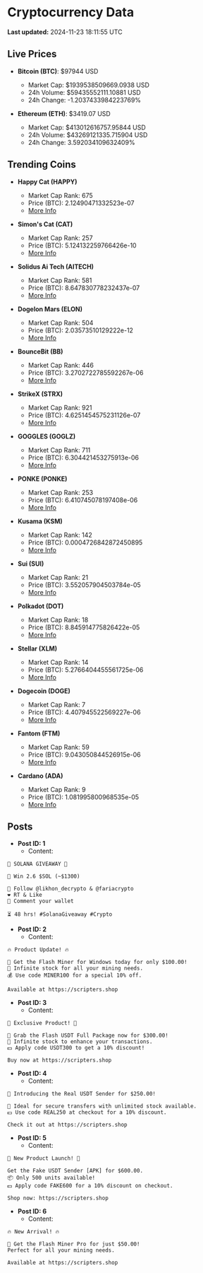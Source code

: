 # Cryptocurrency Data

**Last updated:** 2024-11-23 18:11:55 UTC

## Live Prices
- **Bitcoin (BTC)**: $97944 USD
  - Market Cap: $1939538509669.0938 USD
  - 24h Volume: $59435552111.10881 USD
  - 24h Change: -1.2037433984223769%

- **Ethereum (ETH)**: $3419.07 USD
  - Market Cap: $413012616757.95844 USD
  - 24h Volume: $43269121335.715904 USD
  - 24h Change: 3.592034109632409%

## Trending Coins
- **Happy Cat (HAPPY)**
  - Market Cap Rank: 675
  - Price (BTC): 2.12490471332523e-07
  - [More Info](https://www.coingecko.com/en/coins/happycat)

- **Simon's Cat (CAT)**
  - Market Cap Rank: 257
  - Price (BTC): 5.124132259766426e-10
  - [More Info](https://www.coingecko.com/en/coins/simons-cat)

- **Solidus Ai Tech (AITECH)**
  - Market Cap Rank: 581
  - Price (BTC): 8.647830778232437e-07
  - [More Info](https://www.coingecko.com/en/coins/solidus-ai-tech)

- **Dogelon Mars (ELON)**
  - Market Cap Rank: 504
  - Price (BTC): 2.03573510129222e-12
  - [More Info](https://www.coingecko.com/en/coins/dogelon-mars)

- **BounceBit (BB)**
  - Market Cap Rank: 446
  - Price (BTC): 3.2702722785592267e-06
  - [More Info](https://www.coingecko.com/en/coins/bouncebit)

- **StrikeX (STRX)**
  - Market Cap Rank: 921
  - Price (BTC): 4.6251454575231126e-07
  - [More Info](https://www.coingecko.com/en/coins/strike-x)

- **GOGGLES (GOGLZ)**
  - Market Cap Rank: 711
  - Price (BTC): 6.304421453275913e-06
  - [More Info](https://www.coingecko.com/en/coins/goggles)

- **PONKE (PONKE)**
  - Market Cap Rank: 253
  - Price (BTC): 6.410745078197408e-06
  - [More Info](https://www.coingecko.com/en/coins/ponke)

- **Kusama (KSM)**
  - Market Cap Rank: 142
  - Price (BTC): 0.0004726842872450895
  - [More Info](https://www.coingecko.com/en/coins/kusama)

- **Sui (SUI)**
  - Market Cap Rank: 21
  - Price (BTC): 3.552057904503784e-05
  - [More Info](https://www.coingecko.com/en/coins/sui)

- **Polkadot (DOT)**
  - Market Cap Rank: 18
  - Price (BTC): 8.845914775826422e-05
  - [More Info](https://www.coingecko.com/en/coins/polkadot)

- **Stellar (XLM)**
  - Market Cap Rank: 14
  - Price (BTC): 5.2766404455561725e-06
  - [More Info](https://www.coingecko.com/en/coins/stellar)

- **Dogecoin (DOGE)**
  - Market Cap Rank: 7
  - Price (BTC): 4.407945522569227e-06
  - [More Info](https://www.coingecko.com/en/coins/dogecoin)

- **Fantom (FTM)**
  - Market Cap Rank: 59
  - Price (BTC): 9.043050844526915e-06
  - [More Info](https://www.coingecko.com/en/coins/fantom)

- **Cardano (ADA)**
  - Market Cap Rank: 9
  - Price (BTC): 1.081995800968535e-05
  - [More Info](https://www.coingecko.com/en/coins/cardano)

## Posts
- **Post ID: 1**
  - Content:
```
🚀 SOLANA GIVEAWAY 🚀

🎁 Win 2.6 $SOL (~$1300)

🤝 Follow @likhon_decrypto & @fariacrypto
❤️ RT & Like
💬 Comment your wallet

⏳ 48 hrs! #SolanaGiveaway #Crypto
```

- **Post ID: 2**
  - Content:
```
🔥 Product Update! 🔥

🚀 Get the Flash Miner for Windows today for only $100.00!
🔋 Infinite stock for all your mining needs.
💰 Use code MINER100 for a special 10% off.

Available at https://scripters.shop
```

- **Post ID: 3**
  - Content:
```
🎁 Exclusive Product! 🎁

💸 Grab the Flash USDT Full Package now for $300.00!
🎉 Infinite stock to enhance your transactions.
💵 Apply code USDT300 to get a 10% discount!

Buy now at https://scripters.shop
```

- **Post ID: 4**
  - Content:
```
💎 Introducing the Real USDT Sender for $250.00!

💼 Ideal for secure transfers with unlimited stock available.
💵 Use code REAL250 at checkout for a 10% discount.

Check it out at https://scripters.shop
```

- **Post ID: 5**
  - Content:
```
🚀 New Product Launch! 🚀

Get the Fake USDT Sender [APK] for $600.00.
📦 Only 500 units available!
💵 Apply code FAKE600 for a 10% discount on checkout.

Shop now: https://scripters.shop
```

- **Post ID: 6**
  - Content:
```
🔥 New Arrival! 🔥

💸 Get the Flash Miner Pro for just $50.00!
Perfect for all your mining needs.

Available at https://scripters.shop
```

